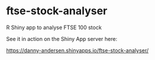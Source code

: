 # ftse-stock-analyser
R Shiny app to analyse FTSE 100 stock

See it in action on the Shiny App server here:

https://danny-andersen.shinyapps.io/ftse-stock-analyser/
